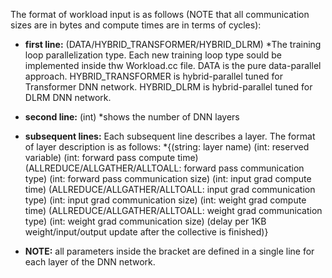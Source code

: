The format of workload input is as follows (NOTE that all communication sizes are in bytes and compute times are in terms of cycles):

* **first line:** (DATA/HYBRID_TRANSFORMER/HYBRID_DLRM) 
	*The training loop parallelization type. Each new training loop type sould be implemented inside thw Workload.cc file.
	DATA is the pure data-parallel approach. HYBRID_TRANSFORMER is hybrid-parallel tuned for Transformer DNN network. 	  HYBRID_DLRM is hybrid-parallel tuned for DLRM DNN network.

* **second line:** (int)
	*shows the number of DNN layers

* **subsequent lines:** Each subsequent line describes a layer. The format of layer description  is as follows:
	*{(string: layer name) (int: reserved variable)
	(int: forward pass compute time) (ALLREDUCE/ALLGATHER/ALLTOALL: forward pass communication type) (int: forward pass communication size)
	(int: input grad compute time) (ALLREDUCE/ALLGATHER/ALLTOALL: input grad communication type) (int: input grad communication size)
	(int: weight grad compute time) (ALLREDUCE/ALLGATHER/ALLTOALL: weight grad communication type) (int: weight grad communication size) 
	(delay per 1KB weight/input/output update after the collective is finished)} 

* **NOTE:** all parameters inside the bracket are defined in a single line for each layer of the DNN network. 
	 
